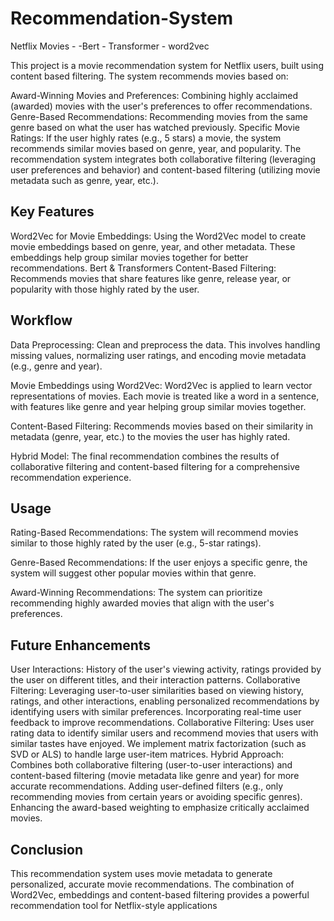 # Recommendation-System
Netflix Movies - -Bert - Transformer - word2vec 

This project is a movie recommendation system for Netflix users, built using content based filtering. The system recommends movies based on:

Award-Winning Movies and Preferences: Combining highly acclaimed (awarded) movies with the user's preferences to offer recommendations.
Genre-Based Recommendations: Recommending movies from the same genre based on what the user has watched previously.
Specific Movie Ratings: If the user highly rates (e.g., 5 stars) a movie, the system recommends similar movies based on genre, year, and popularity.
The recommendation system integrates both collaborative filtering (leveraging user preferences and behavior) and content-based filtering (utilizing movie metadata such as genre, year, etc.).

## Key Features
Word2Vec for Movie Embeddings: Using the Word2Vec model to create movie embeddings based on genre, year, and other metadata. These embeddings help group similar movies together for better recommendations.
Bert & Transformers
Content-Based Filtering: Recommends movies that share features like genre, release year, or popularity with those highly rated by the user.

## Workflow
Data Preprocessing: Clean and preprocess the data. This involves handling missing values, normalizing user ratings, and encoding movie metadata (e.g., genre and year).

Movie Embeddings using Word2Vec: Word2Vec is applied to learn vector representations of movies. Each movie is treated like a word in a sentence, with features like genre and year helping group similar movies together.

Content-Based Filtering: Recommends movies based on their similarity in metadata (genre, year, etc.) to the movies the user has highly rated.

Hybrid Model: The final recommendation combines the results of collaborative filtering and content-based filtering for a comprehensive recommendation experience.


## Usage
Rating-Based Recommendations: The system will recommend movies similar to those highly rated by the user (e.g., 5-star ratings).

Genre-Based Recommendations: If the user enjoys a specific genre, the system will suggest other popular movies within that genre.

Award-Winning Recommendations: The system can prioritize recommending highly awarded movies that align with the user's preferences.

## Future Enhancements
User Interactions: History of the user's viewing activity, ratings provided by the user on different titles, and their interaction patterns.
Collaborative Filtering: Leveraging user-to-user similarities based on viewing history, ratings, and other interactions, enabling personalized recommendations by identifying users with similar preferences.
Incorporating real-time user feedback to improve recommendations.
Collaborative Filtering: Uses user rating data to identify similar users and recommend movies that users with similar tastes have enjoyed. We implement matrix factorization (such as SVD or ALS) to handle large user-item matrices.
Hybrid Approach: Combines both collaborative filtering (user-to-user interactions) and content-based filtering (movie metadata like genre and year) for more accurate recommendations.
Adding user-defined filters (e.g., only recommending movies from certain years or avoiding specific genres).
Enhancing the award-based weighting to emphasize critically acclaimed movies.

## Conclusion
This recommendation system uses movie metadata to generate personalized, accurate movie recommendations. The combination of Word2Vec, embeddings and content-based filtering provides a powerful recommendation tool for Netflix-style applications